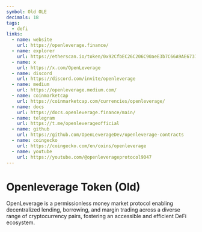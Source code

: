```yaml
---
symbol: Old OLE
decimals: 18
tags:
  - defi
links:
  - name: website
    url: https://openleverage.finance/
  - name: explorer
    url: https://etherscan.io/token/0x92CfbEC26C206C90aeE3b7C66A9AE673754FaB7e
  - name: x
    url: https://x.com/OpenLeverage
  - name: discord
    url: https://discord.com/invite/openleverage
  - name: medium
    url: https://openleverage.medium.com/
  - name: coinmarketcap
    url: https://coinmarketcap.com/currencies/openleverage/
  - name: docs
    url: https://docs.openleverage.finance/main/
  - name: telegram
    url: https://t.me/openleverageofficial
  - name: github
    url: https://github.com/OpenLeverageDev/openleverage-contracts
  - name: coingecko
    url: https://coingecko.com/en/coins/openleverage
  - name: youtube
    url: https://youtube.com/@openleverageprotocol9047
---
```


# Openleverage Token (Old)

OpenLeverage is a permissionless money market protocol enabling decentralized lending, borrowing, and margin trading across a diverse range of cryptocurrency pairs, fostering an accessible and efficient DeFi ecosystem.
